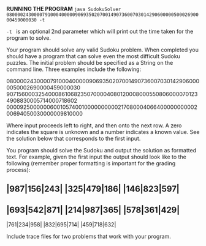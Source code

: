 **RUNNING THE PROGRAM**
`java SudokuSolver 080000243000079100040000090693502070014907360070301429060000050002690000459000030 -t`

`-t ` is an optional 2nd parameter which will print out the time taken for the program to solve.

Your program should solve any valid Sudoku problem. When completed you should have a program that can solve even the most difficult Sudoku puzzles. The initial problem should be specified as a String on the command line.  Three examples include the following:

080000243000079100040000090693502070014907360070301429060000050002690000459000030
907156000325400086106823507000040801200080005508060000701234908830005714000718602
000092500000060010574001000000000021708000406640000000000200694050030000009810000

 Where input proceeds left to right, and then onto the next row.  A zero indicates the square is unknown and a number indicates a known value.  See the solution below that corresponds to the first input.


 You program should solve the Sudoku and output the solution as formatted text.  For example, given the first input the output should look like to the following (remember proper formatting is important for the grading process):

|987|156|243|
|325|479|186|
|146|823|597|
------------
|693|542|871|
|214|987|365|
|578|361|429|
------------
|761|234|958|
|832|695|714|
|459|718|632|



Include trace files for two problems that work with your program.

